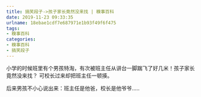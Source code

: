 ```yaml
---
title: 搞笑段子->孩子家长竟然没来找 | 糗事百科
date: 2019-11-23 09:33:35
urlname: 18ebae1cdf7e687971e1b93f49f6f475
tags: 
- 糗事百科
categories:
- 糗事百科
- 搞笑段子
---
```

小学的时候班里有个男孩特淘，有次被班主任从讲台一脚踹飞了好几米！孩子家长竟然没来找？ 可校长过来却把班主任一顿揍。

后来男孩不小心说出来：班主任是他爸，校长是他爷爷.....


